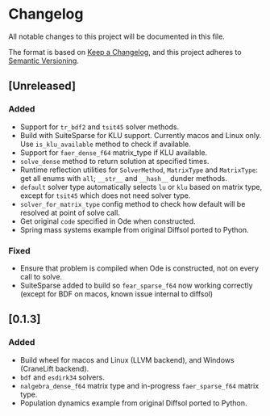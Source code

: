 # Changelog

All notable changes to this project will be documented in this file.

The format is based on [Keep a Changelog](https://keepachangelog.com/en/1.1.0/),
and this project adheres to [Semantic Versioning](https://semver.org/spec/v2.0.0.html).

## [Unreleased]

### Added

- Support for `tr_bdf2` and `tsit45` solver methods.
- Build with SuiteSparse for KLU support. Currently macos and Linux only. Use `is_klu_available` method to check if available.
- Support for `faer_dense_f64` matrix_type if KLU available.
- `solve_dense` method to return solution at specified times.
- Runtime reflection utilities for `SolverMethod`, `MatrixType` and `MatrixType`: get all enums with `all`; `__str__` and `__hash__` dunder methods.
- `default` solver type automatically selects `lu` or `klu` based on matrix type, except for `tsit45` which does not need solver type.
- `solver_for_matrix_type` config method to check how default will be resolved at point of solve call.
- Get original `code` specified in Ode when constructed.
- Spring mass systems example from original Diffsol ported to Python.

### Fixed

- Ensure that problem is compiled when Ode is constructed, not on every call to solve.
- SuiteSparse added to build so `fear_sparse_f64` now working correctly (except for BDF on macos, known issue internal to diffsol)

## [0.1.3]

### Added

- Build wheel for macos and Linux (LLVM backend), and Windows (CraneLift backend).
- `bdf` and `esdirk34` solvers.
- `nalgebra_dense_f64` matrix type and in-progress `faer_sparse_f64` matrix type.
- Population dynamics example from original Diffsol ported to Python.